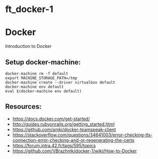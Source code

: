 # ft_docker-1
# Docker

Introduction to Docker

## Setup docker-machine:
```
docker-machine rm -f default
export MACHINE_STORAGE_PATH=/tmp
docker-machine create --driver virtualbox default
docker-machine env default
eval $(docker-machine env default)
```

## Resources:
- https://docs.docker.com/get-started/
- http://guides.rubyonrails.org/getting_started.html
- https://github.com/amki/docker-teamspeak-client
- https://stackoverflow.com/questions/34641003/error-checking-tls-connection-error-checking-and-or-regenerating-the-certs
- https://forum.intra.42.fr/tags/595/topics
- https://github.com/VBrazhnik/docker-1/wiki/How-to-Docker
